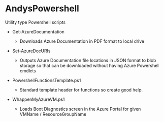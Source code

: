 # AndysPowershell
Utility type Powershell scripts

* Get-AzureDocumentation
	
  * Downloads Azure Documentation in PDF format to local drive

* Set-AzureDocURIs

  * Outputs Azure Documentation file locations in JSON format to blob storage so that can be downloaded without having Azure Powershell cmdlets
  
* PowershellFunctionsTemplate.ps1
  * Standard template header for functions so create good help.

* WhappenMyAzureVM.ps1
  * Loads Boot Diagnostics screen in the Azure Portal for given VMName / ResourceGroupName


